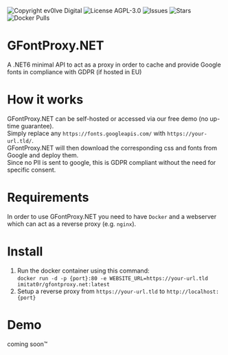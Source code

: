 ![Copyright ev0lve    Digital](https://img.shields.io/badge/Copyright-ev0lve%20Digital-blue)    ![License    AGPL-3.0](https://img.shields.io/github/license/imi-tat0r/GFontProxy.NET) ![Issues](https://img.shields.io/github/issues/imi-tat0r/GFontProxy.NET)    ![Stars](https://img.shields.io/github/stars/imi-tat0r/GFontProxy.NET)    ![Docker    Pulls](https://img.shields.io/docker/pulls/imitat0r/gfontproxy.net)
# GFontProxy.NET
A .NET6 minimal API to act as a proxy in order to cache and provide Google fonts in compliance with GDPR (if hosted in EU)

# How it works
GFontProxy.NET can be self-hosted or accessed via our free demo (no up-time guarantee).  
Simply replace any `https://fonts.googleapis.com/` with `https://your-url.tld/`.  
GFontProxy.NET will then download the corresponding css and fonts from Google and deploy them.  
Since no PII is sent to google, this is GDPR compliant without the need for specific consent.  

# Requirements
In order to use GFontProxy.NET you need to have `Docker` and a webserver which can act as a reverse proxy (e.g. `nginx`).

# Install
1. Run the docker container using this command:  
```docker run -d -p {port}:80 -e WEBSITE_URL=https://your-url.tld imitat0r/gfontproxy.net:latest```  
2. Setup a reverse proxy from `https://your-url.tld` to `http://localhost:{port}`  

# Demo
coming soon™
